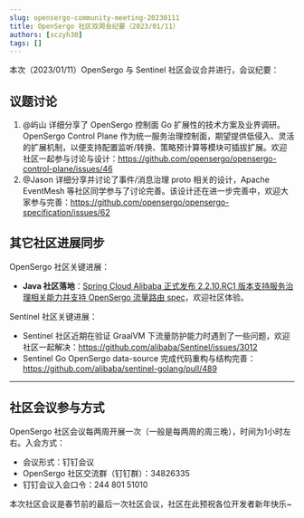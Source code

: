 ```yaml
---
slug: opensergo-community-meeting-20230111
title: OpenSergo 社区双周会纪要（2023/01/11）
authors: [sczyh30]
tags: []
---
```


本次（2023/01/11）OpenSergo 与 Sentinel 社区会议合并进行，会议纪要：

## 议题讨论

1. @屿山 详细分享了 OpenSergo 控制面 Go 扩展性的技术方案及业界调研。OpenSergo Control Plane 作为统一服务治理控制面，期望提供低侵入、灵活的扩展机制，以便支持配置监听/转换、策略预计算等模块可插拔扩展。欢迎社区一起参与讨论与设计：https://github.com/opensergo/opensergo-control-plane/issues/46
2. @Jason 详细分享并讨论了事件/消息治理 proto 相关的设计，Apache EventMesh 等社区同学参与了讨论完善。该设计还在进一步完善中，欢迎大家参与完善：https://github.com/opensergo/opensergo-specification/issues/62

## 其它社区进展同步

OpenSergo 社区关键进展：

- **Java 社区落地**：[Spring Cloud Alibaba 正式发布 2.2.10.RC1 版本支持服务治理相关能力并支持 OpenSergo 流量路由 spec](https://github.com/alibaba/spring-cloud-alibaba/blob/2.2.x/spring-cloud-alibaba-examples/governance-example/label-routing-example/readme-zh.md#集成opensergo)，欢迎社区体验。

Sentinel 社区关键进展：

- Sentinel 社区近期在验证 GraalVM 下流量防护能力时遇到了一些问题，欢迎社区一起解决：https://github.com/alibaba/Sentinel/issues/3012
- Sentinel Go OpenSergo data-source 完成代码重构与结构完善：https://github.com/alibaba/sentinel-golang/pull/489

---

## 社区会议参与方式

OpenSergo 社区会议每两周开展一次（一般是每两周的周三晚），时间为1小时左右。入会方式：

* 会议形式：钉钉会议
* OpenSergo 社区交流群（钉钉群）：34826335
* 钉钉会议入会口令：244 801 51010

本次社区会议是春节前的最后一次社区会议，社区在此预祝各位开发者新年快乐~
